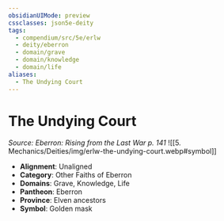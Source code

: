 ```yaml
---
obsidianUIMode: preview
cssclasses: json5e-deity
tags:
  - compendium/src/5e/erlw
  - deity/eberron
  - domain/grave
  - domain/knowledge
  - domain/life
aliases:
  - The Undying Court
---
```

# The Undying Court
*Source: Eberron: Rising from the Last War p. 141* 
![[5. Mechanics/Deities/img/erlw-the-undying-court.webp#symbol]]

- **Alignment**: Unaligned
- **Category**: Other Faiths of Eberron
- **Domains**: Grave, Knowledge, Life
- **Pantheon**: Eberron
- **Province**: Elven ancestors
- **Symbol**: Golden mask

